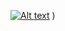 [![Alt text](https://drive.google.com/file/d/1hJ9S2tZUeMPinzROIEhKuGXayTJLW5qw/view?usp=sharing)](https://drive.google.com/file/d/1hJ9S2tZUeMPinzROIEhKuGXayTJLW5qw/view?usp=sharing)
)
